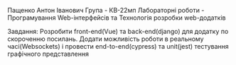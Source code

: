 Пащенко Антон Іванович
Група - КВ-22мп
Лабораторні роботи - Програмування Web-інтерфейсів та Технологія розробки web-додатків

Завдання: Розробити front-end(Vue) та back-end(django) для додатку по скороченню посилань. Додати можливість роботи в реальному часі(Websockets) і провести end-to-end(cypress) та unit(jest) тестування графічного представлення  

